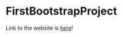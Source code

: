 # FirstBootstrapProject


Link to the website is [here](https://getoarmorina3.github.io/first-bootstrap-project/)!

